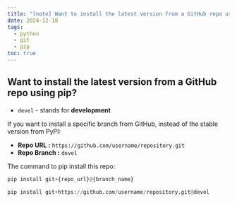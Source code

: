 ```yaml
---
title: "[note] Want to install the latest version from a GitHub repo using pip"
date: 2024-12-18
tags:
  - python
  - git
  - pip
toc: true
---
```


<!-- more -->

## Want to install the latest version from a GitHub repo using pip?

- `devel` - stands for **development**

If you want to install a specific branch from GitHub, instead of the stable version from PyPI:

- **Repo URL :** `https://github.com/username/repository.git`
- **Repo Branch :** `devel`

The command to pip install this repo:

```python
pip install git+{repo_url}@{branch_name}
```

```python
pip install git+https://github.com/username/repository.git@devel
```

<!-- 「Installing devel from GitHub with pip」指的是使用 `pip` 來安裝 GitHub 上某個專案的開發版（development version），通常這個版本位於 GitHub 專案的 `devel` 或 `development` 分支。這些分支一般是專案的開發者用來進行功能測試和改進的地方，並不一定像正式釋出的版本那樣穩定。

`devel` 是「development」的縮寫，通常代表專案的開發過程中進行中的版本，而不是一個穩定、經過完整測試的版本。開發版會包含最新的功能和修復，但可能也會有一些尚未解決的問題。

以下是使用 `pip` 從 GitHub 安裝 `devel` 分支的方法：

```bash
pip install git+https://github.com/username/repository.git@devel
```

這個指令中：
- `git+https://github.com/username/repository.git` 是 GitHub 上專案的 URL。
- `@devel` 指的是你要從 `devel` 分支安裝專案。

這樣可以讓你安裝某個專案的開發版，而不是安裝從 PyPI 發佈的穩定版本。 -->